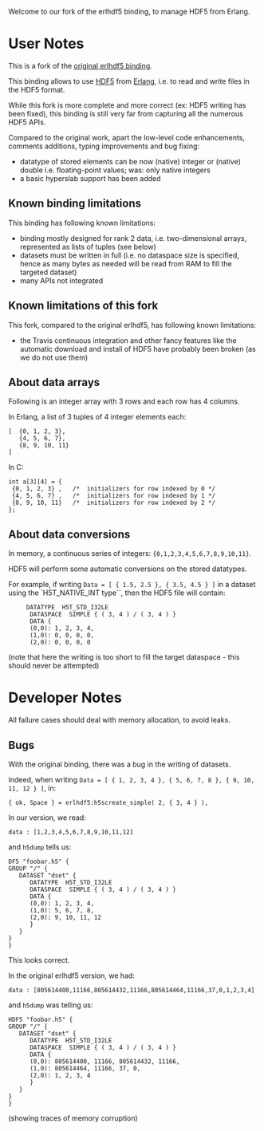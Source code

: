 Welcome to our fork of the erlhdf5 binding, to manage HDF5 from Erlang.


# User Notes

This is a fork of the [original erlhdf5 binding](https://github.com/RomanShestakov/erlhdf5).

This binding allows to use [HDF5](https://en.wikipedia.org/wiki/Hierarchical_Data_Format#HDF5) from [Erlang](http://erlang.org), i.e. to read and write files in the HDF5 format.

While this fork is more complete and more correct (ex: HDF5 writing has been fixed), this binding is still very far from capturing all the numerous HDF5 APIs.


Compared to the original work, apart the low-level code enhancements, comments additions, typing improvements and bug fixing:
* datatype of stored elements can be now (native) integer or (native) double i.e. floating-point values; was: only native integers
* a basic hyperslab support has been added



## Known binding limitations

This binding has following known limitations:
* binding mostly designed for rank 2 data, i.e. two-dimensional arrays, represented as lists of tuples (see below)
* datasets must be written in full (i.e. no dataspace size is specified, hence as many bytes as needed will be read from RAM to fill the targeted dataset)
* many APIs not integrated


## Known limitations of this fork

This fork, compared to the original erlhdf5, has following known limitations:
* the Travis continuous integration and other fancy features like the automatic download and install of HDF5 have probably been broken (as we do not use them)



## About data arrays

Following is an integer array with 3 rows and each row has 4 columns.

In Erlang, a list of 3 tuples of 4 integer elements each:

```
[  {0, 1, 2, 3},
   {4, 5, 6, 7},
   {8, 9, 10, 11}
]
```


In C:

```
int a[3][4] = {
 {0, 1, 2, 3} ,   /*  initializers for row indexed by 0 */
 {4, 5, 6, 7} ,   /*  initializers for row indexed by 1 */
 {8, 9, 10, 11}   /*  initializers for row indexed by 2 */
};
```


## About data conversions

In memory, a continuous series of integers: `{0,1,2,3,4,5,6,7,8,9,10,11}`.

HDF5 will perform some automatic conversions on the stored datatypes.

For example, if writing `Data = [ { 1.5, 2.5 }, { 3.5, 4.5 } ]` in a dataset using the `H5T_NATIVE_INT type``, then the HDF5 file will contain:

```
	 DATATYPE  H5T_STD_I32LE
	  DATASPACE  SIMPLE { ( 3, 4 ) / ( 3, 4 ) }
	  DATA {
	  (0,0): 1, 2, 3, 4,
	  (1,0): 0, 0, 0, 0,
	  (2,0): 0, 0, 0, 0
```

(note that here the writing is too short to fill the target dataspace - this should never be attempted)




# Developer Notes

All failure cases should deal with memory allocation, to avoid leaks.




## Bugs

With the original binding, there was a bug in the writing of datasets.

Indeed, when writing `Data = [ { 1, 2, 3, 4 }, { 5, 6, 7, 8 }, { 9, 10, 11, 12 } ]`, in:

```
{ ok, Space } = erlhdf5:h5screate_simple( 2, { 3, 4 } ),
```

In our version, we read:
```
data : [1,2,3,4,5,6,7,8,9,10,11,12]
```

and `h5dump` tells us:

```
DF5 "foobar.h5" {
GROUP "/" {
   DATASET "dset" {
	  DATATYPE  H5T_STD_I32LE
	  DATASPACE  SIMPLE { ( 3, 4 ) / ( 3, 4 ) }
	  DATA {
	  (0,0): 1, 2, 3, 4,
	  (1,0): 5, 6, 7, 8,
	  (2,0): 9, 10, 11, 12
	  }
   }
}
}
```

This looks correct.


In the original erlhdf5 version, we had:

```
data : [805614400,11166,805614432,11166,805614464,11166,37,0,1,2,3,4]
```

and `h5dump` was telling us:


```
HDF5 "foobar.h5" {
GROUP "/" {
   DATASET "dset" {
	  DATATYPE  H5T_STD_I32LE
	  DATASPACE  SIMPLE { ( 3, 4 ) / ( 3, 4 ) }
	  DATA {
	  (0,0): 805614400, 11166, 805614432, 11166,
	  (1,0): 805614464, 11166, 37, 0,
	  (2,0): 1, 2, 3, 4
	  }
   }
}
}
```

(showing traces of memory corruption)
